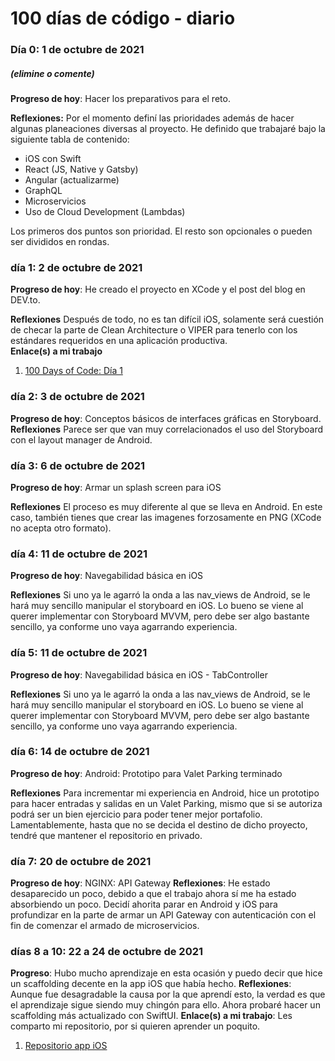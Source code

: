 # 100 días de código - diario

### Día 0: 1 de octubre de 2021

##### (elimine o comente)

**Progreso de hoy**: Hacer los preparativos para el reto.

**Reflexiones:** Por el momento definí las prioridades además de hacer algunas planeaciones diversas al proyecto. He definido que trabajaré bajo la siguiente tabla de contenido:
* iOS con Swift
* React (JS, Native y Gatsby)
* Angular (actualizarme)
* GraphQL
* Microservicios
* Uso de Cloud Development (Lambdas)

Los primeros dos puntos son prioridad. El resto son opcionales o pueden ser divididos en rondas.

### día 1: 2 de octubre de 2021

**Progreso de hoy**: He creado el proyecto en XCode y el post del blog en DEV.to.

**Reflexiones** Después de todo, no es tan difícil iOS, solamente será cuestión de checar la parte de Clean Architecture o VIPER para tenerlo con los estándares requeridos en una aplicación productiva.  
**Enlace(s) a mi trabajo**

1.  [100 Days of Code: Día 1](https://dev.to/rzerostern/100-days-of-code-dia-1-4oco)

### día 2: 3 de octubre de 2021

**Progreso de hoy**: Conceptos básicos de interfaces gráficas en Storyboard.
**Reflexiones** Parece ser que van muy correlacionados el uso del Storyboard con el layout manager de Android.

### día 3: 6 de octubre de 2021

**Progreso de hoy**: Armar un splash screen para iOS

**Reflexiones** El proceso es muy diferente al que se lleva en Android. En este caso, también tienes que crear las imagenes forzosamente en PNG (XCode no acepta otro formato).

### día 4: 11 de octubre de 2021

**Progreso de hoy**: Navegabilidad básica en iOS

**Reflexiones** Si uno ya le agarró la onda a las nav_views de Android, se le hará muy sencillo manipular el storyboard en iOS. Lo bueno se viene al querer implementar con Storyboard MVVM, pero debe ser algo bastante sencillo, ya conforme uno vaya agarrando experiencia.

### día 5: 11 de octubre de 2021

**Progreso de hoy**: Navegabilidad básica en iOS - TabController

**Reflexiones** Si uno ya le agarró la onda a las nav_views de Android, se le hará muy sencillo manipular el storyboard en iOS. Lo bueno se viene al querer implementar con Storyboard MVVM, pero debe ser algo bastante sencillo, ya conforme uno vaya agarrando experiencia.

### día 6: 14 de octubre de 2021

**Progreso de hoy**: Android: Prototipo para Valet Parking terminado

**Reflexiones** Para incrementar mi experiencia en Android, hice un prototipo para hacer entradas y salidas en un Valet Parking, mismo que si se autoriza podrá ser un bien ejercicio para poder tener mejor portafolio. Lamentablemente, hasta que no se decida el destino de dicho proyecto, tendré que mantener el repositorio en privado.

### día 7: 20 de octubre de 2021
**Progreso de hoy**: NGINX: API Gateway
**Reflexiones**: He estado desaparecido un poco, debido a que el trabajo ahora sí me ha estado absorbiendo un poco. Decidí ahorita parar en Android y iOS para profundizar en la parte de armar un API Gateway con autenticación con el fin de comenzar el armado de microservicios.

### días 8 a 10: 22 a 24 de octubre de 2021
**Progreso**: Hubo mucho aprendizaje en esta ocasión y puedo decir que hice un scaffolding decente en la app iOS que había hecho.
**Reflexiones**: Aunque fue desagradable la causa por la que aprendí esto, la verdad es que el aprendizaje sigue siendo muy chingón para ello. Ahora probaré hacer un scaffolding más actualizado con SwiftUI.
**Enlace(s) a mi trabajo**: Les comparto mi repositorio, por si quieren aprender un poquito.

1.  [Repositorio app iOS](https://github.com/ProgramoxComida/super-app-ios)